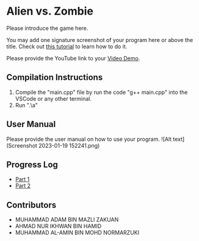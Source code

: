 # Alien vs. Zombie

Please introduce the game here.

You may add one signature screenshot of your program here or above the title. Check out [this tutorial](https://www.digitalocean.com/community/tutorials/markdown-markdown-images) to learn how to do it.

Please provide the YouTube link to your [Video Demo](https://youtube.com).

## Compilation Instructions

1. Compile the "main.cpp" file by run the code "g++ main.cpp" into the VSCode or any other terminal.
2. Run ".\a"

## User Manual

Please provide the user manual on how to use your program.
![Alt text](Screenshot 2023-01-19 152241.png)

## Progress Log

- [Part 1](PART1.md)
- [Part 2](PART2.md)

## Contributors

- MUHAMMAD ADAM BIN MAZLI ZAKUAN
- AHMAD NUR IKHWAN BIN HAMID
- MUHAMMAD AL-AMIN BIN MOHD NORMARZUKI
